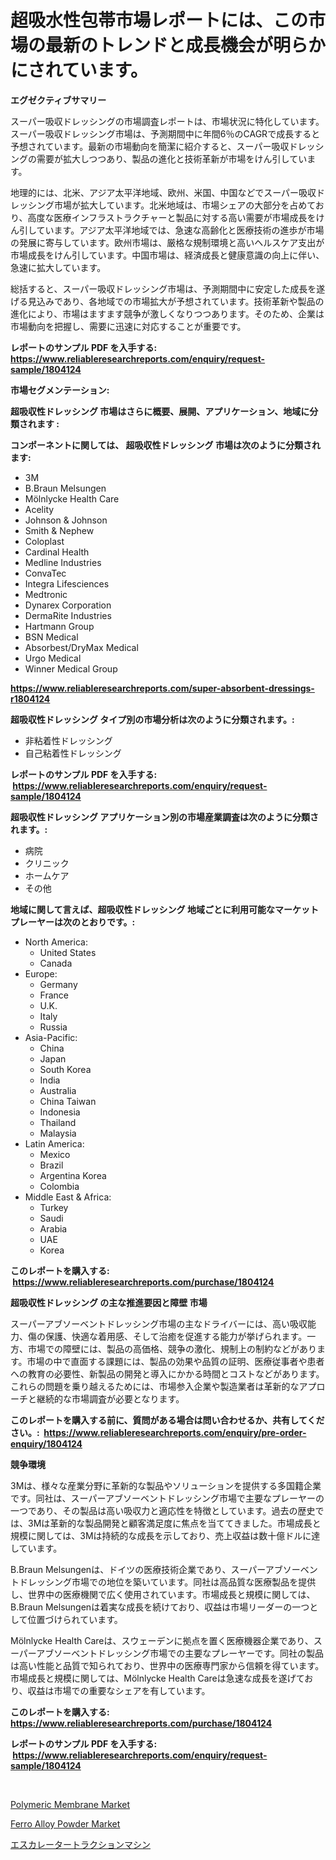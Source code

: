 <p><h1>超吸水性包帯市場レポートには、この市場の最新のトレンドと成長機会が明らかにされています。</h1></p><p><strong>エグゼクティブサマリー</strong></p>
<p><p>スーパー吸収ドレッシングの市場調査レポートは、市場状況に特化しています。スーパー吸収ドレッシング市場は、予測期間中に年間6％のCAGRで成長すると予想されています。最新の市場動向を簡潔に紹介すると、スーパー吸収ドレッシングの需要が拡大しつつあり、製品の進化と技術革新が市場をけん引しています。</p><p>地理的には、北米、アジア太平洋地域、欧州、米国、中国などでスーパー吸収ドレッシング市場が拡大しています。北米地域は、市場シェアの大部分を占めており、高度な医療インフラストラクチャーと製品に対する高い需要が市場成長をけん引しています。アジア太平洋地域では、急速な高齢化と医療技術の進歩が市場の発展に寄与しています。欧州市場は、厳格な規制環境と高いヘルスケア支出が市場成長をけん引しています。中国市場は、経済成長と健康意識の向上に伴い、急速に拡大しています。</p><p>総括すると、スーパー吸収ドレッシング市場は、予測期間中に安定した成長を遂げる見込みであり、各地域での市場拡大が予想されています。技術革新や製品の進化により、市場はますます競争が激しくなりつつあります。そのため、企業は市場動向を把握し、需要に迅速に対応することが重要です。</p></p>
<p><strong>レポートのサンプル PDF を入手する: <a href="https://www.reliableresearchreports.com/enquiry/request-sample/1804124">https://www.reliableresearchreports.com/enquiry/request-sample/1804124</a></strong></p>
<p><strong>市場セグメンテーション:</strong></p>
<p><strong> 超吸収性ドレッシング 市場はさらに概要、展開、アプリケーション、地域に分類されます :</strong></p>
<p><strong>コンポーネントに関しては、 超吸収性ドレッシング 市場は次のように分類されます: &nbsp;</strong></p>
<p><ul><li>3M</li><li>B.Braun Melsungen</li><li>Mölnlycke Health Care</li><li>Acelity</li><li>Johnson & Johnson</li><li>Smith & Nephew</li><li>Coloplast</li><li>Cardinal Health</li><li>Medline Industries</li><li>ConvaTec</li><li>Integra Lifesciences</li><li>Medtronic</li><li>Dynarex Corporation</li><li>DermaRite Industries</li><li>Hartmann Group</li><li>BSN Medical</li><li>Absorbest/DryMax Medical</li><li>Urgo Medical</li><li>Winner Medical Group</li></ul></p>
<p><strong><a href="https://www.reliableresearchreports.com/super-absorbent-dressings-r1804124">https://www.reliableresearchreports.com/super-absorbent-dressings-r1804124</a></strong></p>
<p><strong> 超吸収性ドレッシング タイプ別の市場分析は次のように分類されます。:</strong></p>
<p><ul><li>非粘着性ドレッシング</li><li>自己粘着性ドレッシング</li></ul></p>
<p><strong>レポートのサンプル PDF を入手する: &nbsp;<a href="https://www.reliableresearchreports.com/enquiry/request-sample/1804124">https://www.reliableresearchreports.com/enquiry/request-sample/1804124</a></strong></p>
<p><strong> 超吸収性ドレッシング アプリケーション別の市場産業調査は次のように分類されます。:</strong></p>
<p><ul><li>病院</li><li>クリニック</li><li>ホームケア</li><li>その他</li></ul></p>
<p><strong>地域に関して言えば、超吸収性ドレッシング 地域ごとに利用可能なマーケットプレーヤーは次のとおりです。:</strong></p>
<p><ul>
    <li>
        North America:
        <ul>
            <li>United States</li>
            <li>Canada</li>
        </ul>
    </li>
    <li>
        Europe:
        <ul>
            <li>Germany</li>
            <li>France</li>
            <li>U.K.</li>
            <li>Italy</li>
            <li>Russia</li>
        </ul>
    </li>
    <li>
        Asia-Pacific:
        <ul>
            <li>China</li>
            <li>Japan</li>
            <li>South Korea</li>
            <li>India</li>
            <li>Australia</li>
            <li>China Taiwan</li>
            <li>Indonesia</li>
            <li>Thailand</li>
            <li>Malaysia</li>
        </ul>
    </li>
    <li>
        Latin America:
        <ul>
            <li>Mexico</li>
            <li>Brazil</li>
            <li>Argentina Korea</li>
            <li>Colombia</li>
        </ul>
    </li>
    <li>
        Middle East & Africa:
        <ul>
            <li>Turkey</li>
            <li>Saudi</li>
            <li>Arabia</li>
            <li>UAE</li>
            <li>Korea</li>
        </ul>
    </li>
    </ul></p>
<p><strong>このレポートを購入する: &nbsp;<a href="https://www.reliableresearchreports.com/purchase/1804124">https://www.reliableresearchreports.com/purchase/1804124</a></strong></p>
<p><strong>超吸収性ドレッシング の主な推進要因と障壁 市場</strong></p>
<p><p>スーパーアブソーベントドレッシング市場の主なドライバーには、高い吸収能力、傷の保護、快適な着用感、そして治癒を促進する能力が挙げられます。一方、市場での障壁には、製品の高価格、競争の激化、規制上の制約などがあります。市場の中で直面する課題には、製品の効果や品質の証明、医療従事者や患者への教育の必要性、新製品の開発と導入にかかる時間とコストなどがあります。これらの問題を乗り越えるためには、市場参入企業や製造業者は革新的なアプローチと継続的な市場調査が必要となります。</p></p>
<p><strong>このレポートを購入する前に、質問がある場合は問い合わせるか、共有してください。:&nbsp; <a href="https://www.reliableresearchreports.com/enquiry/pre-order-enquiry/1804124">https://www.reliableresearchreports.com/enquiry/pre-order-enquiry/1804124</a></strong></p>
<p><strong>競争環境</strong></p>
<p><p>3Mは、様々な産業分野に革新的な製品やソリューションを提供する多国籍企業です。同社は、スーパーアブソーベントドレッシング市場で主要なプレーヤーの一つであり、その製品は高い吸収力と適応性を特徴としています。過去の歴史では、3Mは革新的な製品開発と顧客満足度に焦点を当ててきました。市場成長と規模に関しては、3Mは持続的な成長を示しており、売上収益は数十億ドルに達しています。</p><p>B.Braun Melsungenは、ドイツの医療技術企業であり、スーパーアブソーベントドレッシング市場での地位を築いています。同社は高品質な医療製品を提供し、世界中の医療機関で広く使用されています。市場成長と規模に関しては、B.Braun Melsungenは着実な成長を続けており、収益は市場リーダーの一つとして位置づけられています。</p><p>Mölnlycke Health Careは、スウェーデンに拠点を置く医療機器企業であり、スーパーアブソーベントドレッシング市場での主要なプレーヤーです。同社の製品は高い性能と品質で知られており、世界中の医療専門家から信頼を得ています。市場成長と規模に関しては、Mölnlycke Health Careは急速な成長を遂げており、収益は市場での重要なシェアを有しています。</p></p>
<p><strong>このレポートを購入する: &nbsp; <a href="https://www.reliableresearchreports.com/purchase/1804124">https://www.reliableresearchreports.com/purchase/1804124</a></strong></p>
<p><strong>レポートのサンプル PDF を入手する: &nbsp;<a href="https://www.reliableresearchreports.com/enquiry/request-sample/1804124">https://www.reliableresearchreports.com/enquiry/request-sample/1804124</a></strong><strong></strong></p>
<p>&nbsp;</p>
<p><p><a href="https://www.linkedin.com/pulse/polymeric-membrane-market-comprehensive-report-its-share-qrvpe?trackingId=ap%2Fqm8wiU7Ncr3DgXA67Aw%3D%3D">Polymeric Membrane Market</a></p><p><a href="https://www.linkedin.com/pulse/ferro-alloy-powder-market-comprehensive-report-its-share-14gge?trackingId=9wpnR79B%2FFE9zHWPVFtLhA%3D%3D">Ferro Alloy Powder Market</a></p><p><a href="https://github.com/one-cool-chick/Market-Research-Report-List-1/blob/main/739387225771.md">エスカレータートラクションマシン</a></p></p>